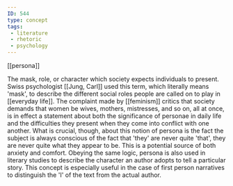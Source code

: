 ```yaml
---
ID: 544
type: concept
tags: 
 - literature
 - rhetoric
 - psychology
---
```


[[persona]]

 The mask, role, or
character which society expects individuals to present. Swiss
psychologist [[Jung, Carl]]
used this term, which literally means 'mask', to describe the different
social roles people are called on to play in [[everyday life]]. The complaint made by
[[feminism]] critics that
society demands that women be wives, mothers, mistresses, and so on, all
at once, is in effect a statement about both the significance of
personae in daily life and the difficulties they present when they come
into conflict with one another. What is crucial, though, about this
notion of persona is the fact the subject is always conscious of the
fact that 'they' are never quite 'that', they are never quite what they
appear to be. This is a potential source of both anxiety and comfort.
Obeying the same logic, persona is also used in literary studies to
describe the character an author adopts to tell a particular story. This
concept is especially useful in the case of first person narratives to
distinguish the 'I' of the text from the actual author.
